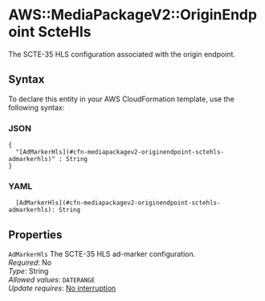 # AWS::MediaPackageV2::OriginEndpoint ScteHls<a name="aws-properties-mediapackagev2-originendpoint-sctehls"></a>

The SCTE\-35 HLS configuration associated with the origin endpoint\.

## Syntax<a name="aws-properties-mediapackagev2-originendpoint-sctehls-syntax"></a>

To declare this entity in your AWS CloudFormation template, use the following syntax:

### JSON<a name="aws-properties-mediapackagev2-originendpoint-sctehls-syntax.json"></a>

```
{
  "[AdMarkerHls](#cfn-mediapackagev2-originendpoint-sctehls-admarkerhls)" : String
}
```

### YAML<a name="aws-properties-mediapackagev2-originendpoint-sctehls-syntax.yaml"></a>

```
  [AdMarkerHls](#cfn-mediapackagev2-originendpoint-sctehls-admarkerhls): String
```

## Properties<a name="aws-properties-mediapackagev2-originendpoint-sctehls-properties"></a>

`AdMarkerHls`  <a name="cfn-mediapackagev2-originendpoint-sctehls-admarkerhls"></a>
The SCTE\-35 HLS ad\-marker configuration\.  
*Required*: No  
*Type*: String  
*Allowed values*: `DATERANGE`  
*Update requires*: [No interruption](https://docs.aws.amazon.com/AWSCloudFormation/latest/UserGuide/using-cfn-updating-stacks-update-behaviors.html#update-no-interrupt)